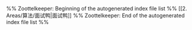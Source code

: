 %% Zoottelkeeper: Beginning of the autogenerated index file list  %%
 [[2. Areas/算法/面试鸭|面试鸭]]
%% Zoottelkeeper: End of the autogenerated index file list  %%
